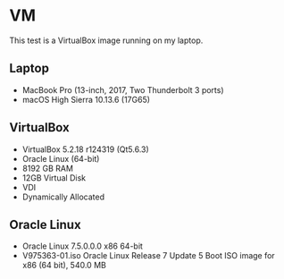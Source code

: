 # VM

This test is a VirtualBox image running on my laptop.

## Laptop
* MacBook Pro (13-inch, 2017, Two Thunderbolt 3 ports)
* macOS High Sierra 10.13.6 (17G65)

## VirtualBox
* VirtualBox 5.2.18 r124319 (Qt5.6.3)
* Oracle Linux (64-bit)
* 8192 GB RAM
* 12GB Virtual Disk
* VDI
* Dynamically Allocated

## Oracle Linux
* Oracle Linux 7.5.0.0.0 x86 64-bit
* V975363-01.iso Oracle Linux Release 7 Update 5 Boot ISO image for x86 (64 bit), 540.0 MB
